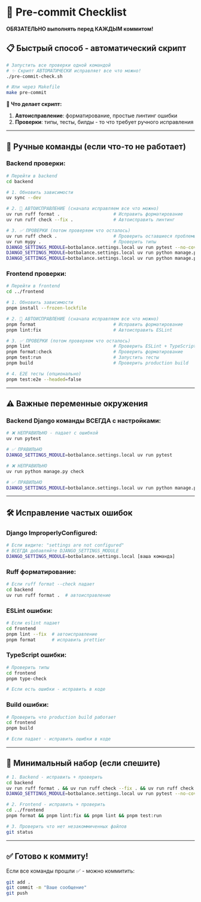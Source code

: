 # 🚀 Pre-commit Checklist 

**ОБЯЗАТЕЛЬНО выполнять перед КАЖДЫМ коммитом!** 

## 📋 Быстрый способ - автоматический скрипт

```bash
# Запустить все проверки одной командой
# ✨ Скрипт АВТОМАТИЧЕСКИ исправляет все что можно!
./pre-commit-check.sh

# Или через Makefile  
make pre-commit
```

**🎯 Что делает скрипт:**
1. **Автоисправление**: форматирование, простые линтинг ошибки
2. **Проверки**: типы, тесты, билды - то что требует ручного исправления

---

## 🔧 Ручные команды (если что-то не работает)

### **Backend проверки:**

```bash
# Перейти в backend
cd backend

# 1. Обновить зависимости
uv sync --dev

# 2. 🔧 АВТОИСПРАВЛЕНИЕ (сначала исправляем все что можно)
uv run ruff format .                    # Исправить форматирование
uv run ruff check --fix .               # Автоисправить линтинг

# 3. ✅ ПРОВЕРКИ (потом проверяем что осталось)  
uv run ruff check .                     # Проверить оставшиеся проблемы
uv run mypy .                           # Проверить типы
DJANGO_SETTINGS_MODULE=botbalance.settings.local uv run pytest --no-cov -v    # Тесты
DJANGO_SETTINGS_MODULE=botbalance.settings.local uv run python manage.py check --deploy    # Django система
DJANGO_SETTINGS_MODULE=botbalance.settings.local uv run python manage.py makemigrations --check --dry-run    # Миграции
```

### **Frontend проверки:**

```bash
# Перейти в frontend
cd ../frontend

# 1. Обновить зависимости
pnpm install --frozen-lockfile

# 2. 🔧 АВТОИСПРАВЛЕНИЕ (сначала исправляем все что можно)
pnpm format                             # Исправить форматирование
pnpm lint:fix                           # Автоисправить ESLint

# 3. ✅ ПРОВЕРКИ (потом проверяем что осталось)
pnpm lint                               # Проверить ESLint + TypeScript
pnpm format:check                       # Проверить форматирование
pnpm test:run                           # Запустить тесты
pnpm build                              # Проверить production build

# 4. E2E тесты (опционально)
pnpm test:e2e --headed=false
```

---

## ⚠️ Важные переменные окружения

### **Backend Django команды ВСЕГДА с настройками:**
```bash
# ❌ НЕПРАВИЛЬНО - падает с ошибкой
uv run pytest

# ✅ ПРАВИЛЬНО  
DJANGO_SETTINGS_MODULE=botbalance.settings.local uv run pytest

# ❌ НЕПРАВИЛЬНО
uv run python manage.py check

# ✅ ПРАВИЛЬНО
DJANGO_SETTINGS_MODULE=botbalance.settings.local uv run python manage.py check
```

---

## 🛠️ Исправление частых ошибок

### **Django ImproperlyConfigured:**
```bash
# Если видите: "settings are not configured"
# ВСЕГДА добавляйте DJANGO_SETTINGS_MODULE
DJANGO_SETTINGS_MODULE=botbalance.settings.local [ваша команда]
```

### **Ruff форматирование:**
```bash
# Если ruff format --check падает
cd backend
uv run ruff format .  # автоисправление
```

### **ESLint ошибки:**
```bash
# Если eslint падает
cd frontend
pnpm lint --fix  # автоисправление
pnpm format      # исправить prettier
```

### **TypeScript ошибки:**
```bash
# Проверить типы
cd frontend  
pnpm type-check

# Если есть ошибки - исправить в коде
```

### **Build ошибки:**
```bash
# Проверить что production build работает
cd frontend
pnpm build

# Если падает - исправить ошибки в коде
```

---

## 🎯 Минимальный набор (если спешите)

```bash
# 1. Backend - исправить + проверить
cd backend
uv run ruff format . && uv run ruff check --fix . && uv run ruff check .
DJANGO_SETTINGS_MODULE=botbalance.settings.local uv run pytest --no-cov -q

# 2. Frontend - исправить + проверить  
cd ../frontend
pnpm format && pnpm lint:fix && pnpm lint && pnpm test:run

# 3. Проверить что нет незакоммиченных файлов
git status
```

---

## ✅ Готово к коммиту!

Если все команды прошли ✅ - можно коммитить:

```bash
git add .
git commit -m "Ваше сообщение"
git push
```